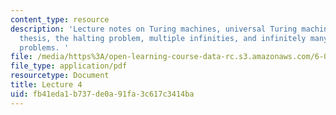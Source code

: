 ```yaml
---
content_type: resource
description: 'Lecture notes on Turing machines, universal Turing machines, the Church-Turing
  thesis, the halting problem, multiple infinities, and infinitely many unsolvable
  problems. '
file: /media/https%3A/open-learning-course-data-rc.s3.amazonaws.com/6-080-great-ideas-in-theoretical-computer-science-spring-2008/fb41eda1b737de0a91fa3c617c3414ba_lec4.pdf
file_type: application/pdf
resourcetype: Document
title: Lecture 4
uid: fb41eda1-b737-de0a-91fa-3c617c3414ba
---
```

